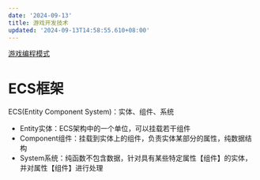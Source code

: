 ```yaml
---
date: '2024-09-13'
title: 游戏开发技术
updated: '2024-09-13T14:58:55.610+08:00'
---
```

[游戏编程模式](https://gpp.tkchu.me/)

# ECS框架

ECS(Entity Component System)：实体、组件、系统

* Entity实体：ECS架构中的一个单位，可以挂载若干组件
* Component组件：挂载到实体上的组件，负责实体某部分的属性，纯数据结构
* System系统：纯函数不包含数据，针对具有某些特定属性【组件】的实体，并对属性【组件】进行处理
